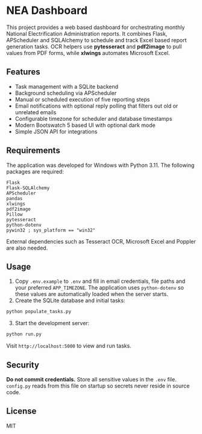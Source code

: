 # NEA Dashboard

This project provides a web based dashboard for orchestrating monthly National Electrification Administration reports. It combines Flask, APScheduler and SQLAlchemy to schedule and track Excel based report generation tasks. OCR helpers use **pytesseract** and **pdf2image** to pull values from PDF forms, while **xlwings** automates Microsoft Excel.

## Features

* Task management with a SQLite backend
* Background scheduling via APScheduler
* Manual or scheduled execution of five reporting steps
* Email notifications with optional reply polling
  that filters out old or unrelated emails
* Configurable timezone for scheduler and database timestamps
* Modern Bootswatch 5 based UI with optional dark mode
* Simple JSON API for integrations

## Requirements

The application was developed for Windows with Python 3.11. The following packages are required:

```
Flask
Flask-SQLAlchemy
APScheduler
pandas
xlwings
pdf2image
Pillow
pytesseract
python-dotenv
pywin32 ; sys_platform == "win32"
```

External dependencies such as Tesseract OCR, Microsoft Excel and Poppler are also needed.

## Usage

1. Copy `.env.example` to `.env` and fill in email credentials, file paths and
   your preferred `APP_TIMEZONE`. The application uses `python-dotenv` so these
   values are automatically loaded when the server starts.
2. Create the SQLite database and initial tasks:

```bash
python populate_tasks.py
```

3. Start the development server:

```bash
python run.py
```

Visit `http://localhost:5000` to view and run tasks.

## Security

**Do not commit credentials.** Store all sensitive values in the `.env` file.
`config.py` reads from this file on startup so secrets never reside in source
code.

## License

MIT
